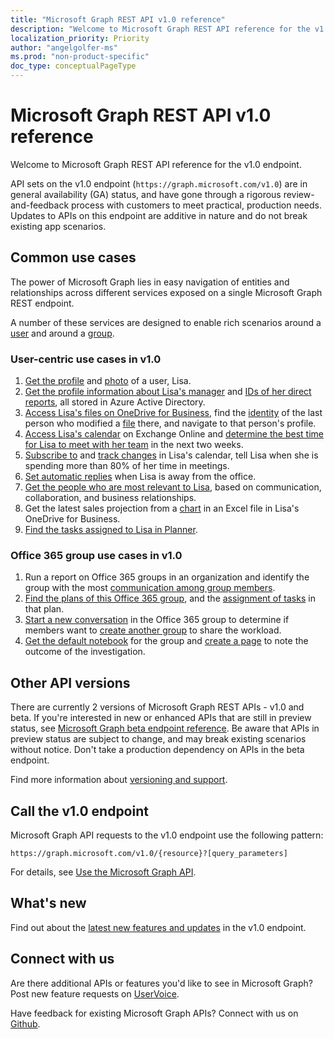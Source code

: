 ```yaml
---
title: "Microsoft Graph REST API v1.0 reference"
description: "Welcome to Microsoft Graph REST API reference for the v1.0 endpoint."
localization_priority: Priority
author: "angelgolfer-ms"
ms.prod: "non-product-specific"
doc_type: conceptualPageType
---
```


# Microsoft Graph REST API v1.0 reference

Welcome to Microsoft Graph REST API reference for the v1.0 endpoint.

API sets on the v1.0 endpoint (`https://graph.microsoft.com/v1.0`) are in general availability (GA) status, and have gone through a rigorous review-and-feedback process with customers to meet practical, production needs. Updates to APIs on this endpoint are additive in nature and do not break existing app scenarios.

## Common use cases

The power of Microsoft Graph lies in easy navigation of entities and relationships across different services exposed on a single Microsoft Graph REST endpoint.

A number of these services are designed to enable rich scenarios around a [user](./resources/user.md) and around a [group](./resources/group.md).

### User-centric use cases in v1.0

1. [Get the profile](./api/user-get.md) and [photo](./resources/profilephoto.md) of a user, Lisa.
2. [Get the profile information about Lisa's manager](./api/user-list-manager.md) and [IDs of her direct reports](./api/user-list-directreports.md), all stored in Azure Active Directory.
3. [Access Lisa's files on OneDrive for Business](./api/driveitem-list-children.md), find the [identity](./resources/identityset.md) of the last person who modified a [file](./resources/driveitem.md) there, and navigate to that person's profile.
4. [Access Lisa's calendar](./api/calendar-get.md) on Exchange Online and [determine the best time for Lisa to meet with her team](./api/user-findmeetingtimes.md) in the next two weeks.
5. [Subscribe to](./api/subscription-post-subscriptions.md) and [track changes](./api/event-delta.md) in Lisa's calendar, tell Lisa when she is spending more than 80% of her time in meetings.
6. [Set automatic replies](./api/user-update-mailboxsettings.md#example-1) when Lisa is away from the office.
7. [Get the people who are most relevant to Lisa](./api/user-list-people.md), based on communication, collaboration, and business relationships.
8. Get the latest sales projection from a [chart](./resources/chart.md) in an Excel file in Lisa's OneDrive for Business.
9. [Find the tasks assigned to Lisa in Planner](./api/planneruser-list-tasks.md).

### Office 365 group use cases in v1.0

1. Run a report on Office 365 groups in an organization and identify the group with the most [communication among group members](./api/reportroot-getoffice365groupsactivitycounts.md).
2. [Find the plans of this Office 365 group](./api/plannergroup-list-plans.md), and the [assignment of tasks](./resources/plannerassignments.md) in that plan.
3. [Start a new conversation](./api/group-post-conversations.md) in the Office 365 group to determine if members want to [create another group](./api/group-post-groups.md) to share the workload.
4. [Get the default notebook](./api/notebook-get.md) for the group and [create a page](./api/section-post-pages.md) to note the outcome of the investigation.

## Other API versions

There are currently 2 versions of Microsoft Graph REST APIs - v1.0 and beta.
If you're interested in new or enhanced APIs that are still in preview status, see [Microsoft Graph beta endpoint reference](/graph/api/overview?toc=./ref/toc.json&view=graph-rest-beta). Be aware that APIs in preview status are subject to change, and may break existing scenarios without notice. Don't take a production dependency on APIs in the beta endpoint.

Find more information about [versioning and support](/graph/versioning-and-support).

## Call the v1.0 endpoint

Microsoft Graph API requests to the v1.0 endpoint use the following pattern:

```
https://graph.microsoft.com/v1.0/{resource}?[query_parameters]
```

For details, see [Use the Microsoft Graph API](/graph/use-the-api).

## What's new
Find out about the [latest new features and updates](/graph/whats-new-overview) in the v1.0 endpoint.

## Connect with us

Are there additional APIs or features you'd like to see in Microsoft Graph? Post new feature requests on [UserVoice](https://officespdev.uservoice.com/forums/224641-general/filters/new?category_id=101632).

Have feedback for existing Microsoft Graph APIs? Connect with us on [Github](https://github.com/microsoftgraph/microsoft-graph-docs/issues).
